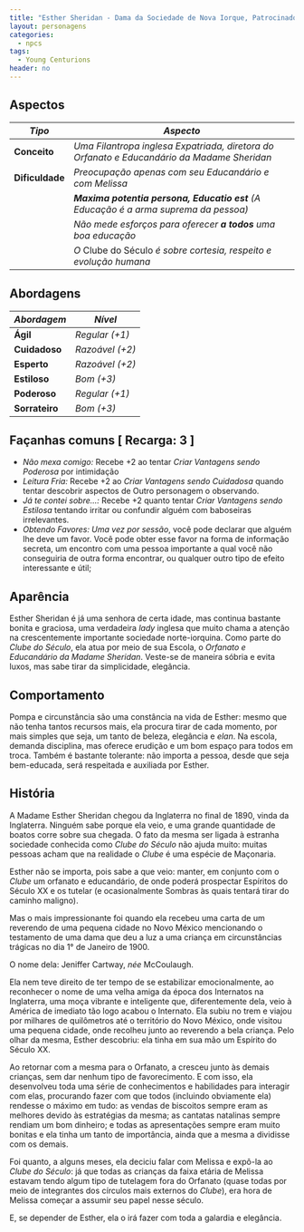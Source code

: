 ```yaml
---
title: "Esther Sheridan - Dama da Sociedade de Nova Iorque, Patrocinadora do _Clube do Século_ e tutora de Melissa Cartway"
layout: personagens
categories:
  - npcs 
tags:
  - Young Centurions
header: no
---
```



## Aspectos

| ***Tipo***       | ***Aspecto***                                                                              |
|------------------|--------------------------------------------------------------------------------------------|
| __Conceito__     | _Uma Filantropa inglesa Expatriada, diretora do Orfanato e Educandário da Madame Sheridan_ |
| __Dificuldade__  | _Preocupação apenas com seu Educandário e com Melissa_                                     |
|                  | ___Maxima potentia persona, Educatio est__ (A Educação é a arma suprema da pessoa)_        |
|                  | _Não mede esforços para oferecer __a todos__ uma boa educação_                             |
|                  | _O_ Clube do Século _é sobre cortesia, respeito e evolução humana_                         |

## Abordagens

| ***Abordagem*** | ***Nível***     |
|-----------------|-----------------|
| __Ágil__        | _Regular (+1)_  |
| __Cuidadoso__   | _Razoável (+2)_ |
| __Esperto__     | _Razoável (+2)_ |
| __Estiloso__    | _Bom (+3)_      |
| __Poderoso__    | _Regular (+1)_  |
| __Sorrateiro__  | _Bom (+3)_      |

## Façanhas comuns [ Recarga: 3 ]

+ _Não mexa comigo:_ Recebe +2 ao tentar _Criar Vantagens sendo Poderosa_ por intimidação
+ _Leitura Fria:_ Recebe +2 ao _Criar Vantagens sendo Cuidadosa_ quando tentar descobrir aspectos de Outro personagem o observando.
+ _Já te contei sobre...:_ Recebe +2 quanto tentar _Criar Vantagens sendo Estilosa_ tentando irritar ou confundir alguém com baboseiras irrelevantes.
+ _Obtendo Favores:_ _Uma vez por sessão_, você pode declarar que alguém lhe deve um favor. Você pode obter esse favor na forma de informação secreta, um encontro com uma pessoa importante a qual você não conseguiria de outra forma encontrar, ou qualquer outro tipo de efeito interessante e útil;

## Aparência

Esther Sheridan é já uma senhora de certa idade, mas continua bastante bonita e graciosa, uma verdadeira _lady_ inglesa que muito chama a atenção na crescentemente importante sociedade norte-iorquina. Como parte do _Clube do Século_, ela atua por meio de sua Escola, o _Orfanato e Educandário da Madame Sheridan_. Veste-se de maneira sóbria e evita luxos, mas sabe tirar da simplicidade, elegância.

## Comportamento

Pompa e circunstância são uma constância na vida de Esther: mesmo que não tenha tantos recursos mais, ela procura tirar de cada momento, por mais simples que seja, um tanto de beleza, elegância e _elan_. Na escola, demanda disciplina, mas oferece erudição e um bom espaço para todos em troca. Também é bastante tolerante: não importa a pessoa, desde que seja bem-educada, será respeitada e auxiliada por Esther.

## História

A Madame Esther Sheridan chegou da Inglaterra no final de 1890, vinda da Inglaterra. Ninguém sabe porque ela veio, e uma grande quantidade de boatos corre sobre sua chegada. O fato da mesma ser ligada à estranha sociedade conhecida como _Clube do Século_ não ajuda muito: muitas pessoas acham que na realidade o _Clube_ é uma espécie de Maçonaria. 

Esther não se importa, pois sabe a que veio: manter, em conjunto com o _Clube_ um orfanato e educandário, de onde poderá prospectar Espíritos do Século XX e os tutelar (e ocasionalmente Sombras às quais tentará tirar do caminho maligno).

Mas o mais impressionante foi quando ela recebeu uma carta de um reverendo de uma pequena cidade no Novo México mencionando o testamento de uma dama que deu a luz a uma criança em circunstâncias trágicas no dia 1° de Janeiro de 1900.

O nome dela: Jeniffer Cartway, _née_ McCoulaugh.

Ela nem teve direito de ter tempo de se estabilizar emocionalmente, ao reconhecer o nome de uma velha amiga da época dos Internatos na Inglaterra, uma moça vibrante e inteligente que, diferentemente dela, veio à América de imediato tão logo acabou o Internato. Ela subiu no trem e viajou por milhares de quilômetros até o território do Novo México, onde visitou uma pequena cidade, onde recolheu junto ao reverendo a bela criança. Pelo olhar da mesma, Esther descobriu: ela tinha em sua mão um Espírito do Século XX.

Ao retornar com a mesma para o Orfanato, a cresceu junto às demais crianças, sem dar nenhum tipo de favorecimento. E com isso, ela desenvolveu toda uma série de conhecimentos e habilidades para interagir com elas, procurando fazer com que todos (incluindo obviamente ela) rendesse o máximo em tudo: as vendas de biscoitos sempre eram as melhores devido às estratégias da mesma; as cantatas natalinas sempre rendiam um bom dinheiro; e todas as apresentações sempre eram muito bonitas e ela tinha um tanto de importância, ainda que a mesma a dividisse com os demais.

Foi quanto, a alguns meses, ela deciciu falar com Melissa e expô-la ao _Clube do Século_: já que todas as crianças da faixa etária de Melissa estavam tendo algum tipo de tutelagem fora do Orfanato (quase todas por meio de integrantes dos círculos mais externos do _Clube_), era hora de Melissa começar a assumir seu papel nesse século.

E, se depender de Esther, ela o irá fazer com toda a galardia e elegância.
